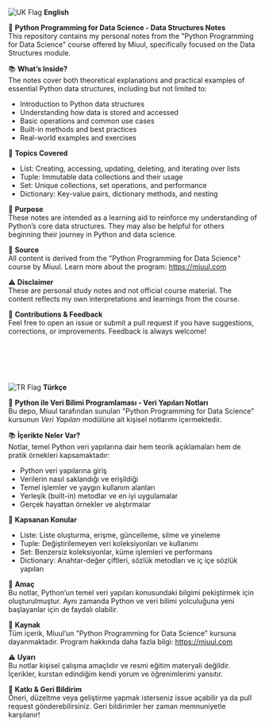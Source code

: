 <img src="https://cdn-icons-png.flaticon.com/24/197/197374.png" alt="UK Flag"> <strong>English</strong>

🐍 **Python Programming for Data Science - Data Structures Notes**  
This repository contains my personal notes from the "Python Programming for Data Science" course offered by Miuul, specifically focused on the Data Structures module.

📚 **What’s Inside?**  
The notes cover both theoretical explanations and practical examples of essential Python data structures, including but not limited to:

- Introduction to Python data structures  
- Understanding how data is stored and accessed  
- Basic operations and common use cases  
- Built-in methods and best practices  
- Real-world examples and exercises  

🧩 **Topics Covered**  
- List: Creating, accessing, updating, deleting, and iterating over lists  
- Tuple: Immutable data collections and their usage  
- Set: Unique collections, set operations, and performance  
- Dictionary: Key-value pairs, dictionary methods, and nesting  

🎯 **Purpose**  
These notes are intended as a learning aid to reinforce my understanding of Python’s core data structures. They may also be helpful for others beginning their journey in Python and data science.

📌 **Source**  
All content is derived from the "Python Programming for Data Science" course by Miuul. Learn more about the program: https://miuul.com

⚠️ **Disclaimer**  
These are personal study notes and not official course material. The content reflects my own interpretations and learnings from the course.

🤝 **Contributions & Feedback**  
Feel free to open an issue or submit a pull request if you have suggestions, corrections, or improvements. Feedback is always welcome!

<br><br><br><br>

<img src="https://cdn-icons-png.flaticon.com/24/197/197510.png" alt="TR Flag"> <strong>Türkçe</strong>

🐍 **Python ile Veri Bilimi Programlaması - Veri Yapıları Notları**  
Bu depo, Miuul tarafından sunulan "Python Programming for Data Science" kursunun *Veri Yapıları* modülüne ait kişisel notlarımı içermektedir.

📚 **İçerikte Neler Var?**  
Notlar, temel Python veri yapılarına dair hem teorik açıklamaları hem de pratik örnekleri kapsamaktadır:

- Python veri yapılarına giriş  
- Verilerin nasıl saklandığı ve erişildiği  
- Temel işlemler ve yaygın kullanım alanları  
- Yerleşik (built-in) metodlar ve en iyi uygulamalar  
- Gerçek hayattan örnekler ve alıştırmalar  

🧩 **Kapsanan Konular**  
- Liste: Liste oluşturma, erişme, güncelleme, silme ve yineleme  
- Tuple: Değiştirilemeyen veri koleksiyonları ve kullanımı  
- Set: Benzersiz koleksiyonlar, küme işlemleri ve performans  
- Dictionary: Anahtar-değer çiftleri, sözlük metodları ve iç içe sözlük yapıları  

🎯 **Amaç**  
Bu notlar, Python’un temel veri yapıları konusundaki bilgimi pekiştirmek için oluşturulmuştur. Aynı zamanda Python ve veri bilimi yolculuğuna yeni başlayanlar için de faydalı olabilir.

📌 **Kaynak**  
Tüm içerik, Miuul’un "Python Programming for Data Science" kursuna dayanmaktadır. Program hakkında daha fazla bilgi: https://miuul.com

⚠️ **Uyarı**  
Bu notlar kişisel çalışma amaçlıdır ve resmi eğitim materyali değildir. İçerikler, kurstan edindiğim kendi yorum ve öğrenimlerimi yansıtır.

🤝 **Katkı & Geri Bildirim**  
Öneri, düzeltme veya geliştirme yapmak isterseniz issue açabilir ya da pull request gönderebilirsiniz. Geri bildirimler her zaman memnuniyetle karşılanır!
